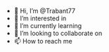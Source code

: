 - 👋 Hi, I’m @Trabant77
- 👀 I’m interested in 
- 🌱 I’m currently learning
- 💞️ I’m looking to collaborate on
- 📫 How to reach me  
